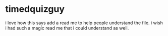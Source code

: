 # timedquizguy
i love how this says add a read me to help people understand the file. i wish i had such a magic read me that i could understand as well.
